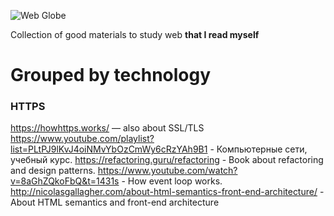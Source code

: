 

![Web Globe][globe]

[globe]: https://cdn.arstechnica.net/wp-content/uploads/2016/11/getty-global-network.jpg "Web Globe"

Collection of good materials to study web **that I read myself**
# Grouped by technology

### HTTPS
https://howhttps.works/ — also about SSL/TLS
https://www.youtube.com/playlist?list=PLtPJ9lKvJ4oiNMvYbOzCmWy6cRzYAh9B1 - Компьютерные сети, учебный курс.
https://refactoring.guru/refactoring - Book about refactoring and design patterns.
https://www.youtube.com/watch?v=8aGhZQkoFbQ&t=1431s - How event loop works.
http://nicolasgallagher.com/about-html-semantics-front-end-architecture/ - About HTML semantics and front-end architecture
